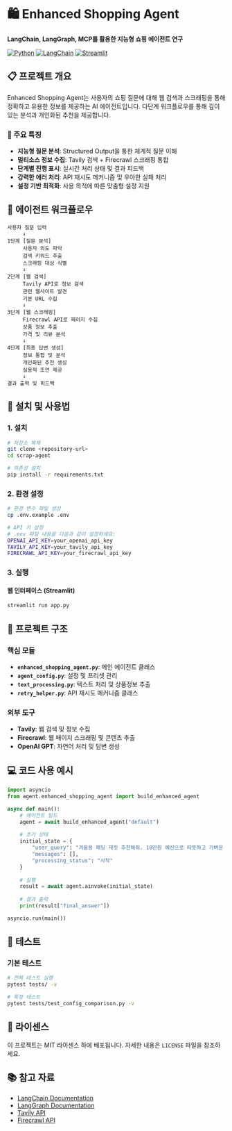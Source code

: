 # 🛍️ Enhanced Shopping Agent

**LangChain, LangGraph, MCP를 활용한 지능형 쇼핑 에이전트 연구**

[![Python](https://img.shields.io/badge/Python-3.11+-blue.svg)](https://www.python.org/)
[![LangChain](https://img.shields.io/badge/LangChain-최신-green.svg)](https://python.langchain.com/)
[![Streamlit](https://img.shields.io/badge/Streamlit-웹앱-red.svg)](https://streamlit.io/)

## 📋 프로젝트 개요

Enhanced Shopping Agent는 사용자의 쇼핑 질문에 대해 웹 검색과 스크래핑을 통해 정확하고 유용한 정보를 제공하는 AI 에이전트입니다. 다단계 워크플로우를 통해 깊이 있는 분석과 개인화된 추천을 제공합니다.

### 🎯 주요 특징

- **지능형 질문 분석**: Structured Output을 통한 체계적 질문 이해
- **멀티소스 정보 수집**: Tavily 검색 + Firecrawl 스크래핑 통합
- **단계별 진행 표시**: 실시간 처리 상태 및 결과 피드백
- **강력한 에러 처리**: API 재시도 메커니즘 및 우아한 실패 처리
- **설정 기반 최적화**: 사용 목적에 따른 맞춤형 설정 지원

## 🔄 에이전트 워크플로우

```
사용자 질문 입력
     ↓
1단계 [질문 분석]
     사용자 의도 파악
     검색 키워드 추출
     스크래핑 대상 식별
     ↓
2단계 [웹 검색]
     Tavily API로 정보 검색
     관련 웹사이트 발견
     기본 URL 수집
     ↓
3단계 [웹 스크래핑]
     Firecrawl API로 페이지 수집
     상품 정보 추출
     가격 및 리뷰 분석
     ↓
4단계 [최종 답변 생성]
     정보 통합 및 분석
     개인화된 추천 생성
     실용적 조언 제공
     ↓
결과 출력 및 피드백
```

## 🚀 설치 및 사용법

### 1. 설치

```bash
# 저장소 복제
git clone <repository-url>
cd scrap-agent

# 의존성 설치
pip install -r requirements.txt
```

### 2. 환경 설정

```bash
# 환경 변수 파일 생성
cp .env.example .env

# API 키 설정
# .env 파일 내용을 다음과 같이 설정하세요:
OPENAI_API_KEY=your_openai_api_key
TAVILY_API_KEY=your_tavily_api_key
FIRECRAWL_API_KEY=your_firecrawl_api_key
```

### 3. 실행

#### 웹 인터페이스 (Streamlit)
```bash
streamlit run app.py
```

## 📁 프로젝트 구조

### 핵심 모듈

- **`enhanced_shopping_agent.py`**: 메인 에이전트 클래스
- **`agent_config.py`**: 설정 및 프리셋 관리
- **`text_processing.py`**: 텍스트 처리 및 상품정보 추출
- **`retry_helper.py`**: API 재시도 메커니즘 클래스

### 외부 도구

- **Tavily**: 웹 검색 및 정보 수집
- **Firecrawl**: 웹 페이지 스크래핑 및 콘텐츠 추출
- **OpenAI GPT**: 자연어 처리 및 답변 생성

## 💻 코드 사용 예시

```python
import asyncio
from agent.enhanced_shopping_agent import build_enhanced_agent

async def main():
    # 에이전트 빌드
    agent = await build_enhanced_agent("default")
    
    # 초기 상태
    initial_state = {
        "user_query": "겨울용 패딩 재킷 추천해줘. 10만원 예산으로 따뜻하고 가벼운 제품.",
        "messages": [],
        "processing_status": "시작"
    }
    
    # 실행
    result = await agent.ainvoke(initial_state)
    
    # 결과 출력
    print(result["final_answer"])

asyncio.run(main())
```

## 🧪 테스트

### 기본 테스트
```bash
# 전체 테스트 실행
pytest tests/ -v

# 특정 테스트
pytest tests/test_config_comparison.py -v
```

## 📄 라이센스

이 프로젝트는 MIT 라이센스 하에 배포됩니다. 자세한 내용은 `LICENSE` 파일을 참조하세요.

## 📚 참고 자료

- [LangChain Documentation](https://python.langchain.com/)
- [LangGraph Documentation](https://langchain-ai.github.io/langgraph/)
- [Tavily API](https://tavily.com/)
- [Firecrawl API](https://firecrawl.dev/)
